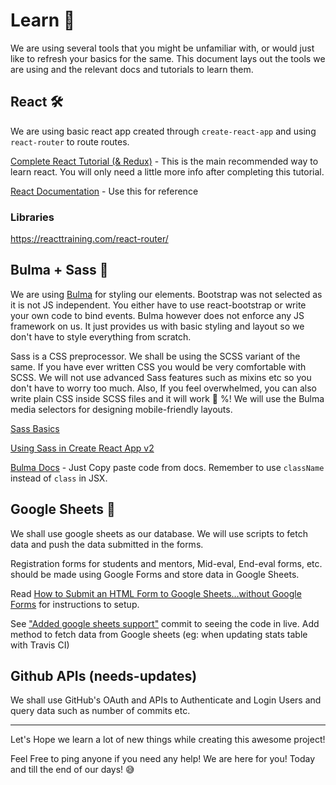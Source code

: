 # Learn :book:

We are using several tools that you might be unfamiliar with, or would just like to refresh your basics for the same. This document lays out the tools we are using and the relevant docs and tutorials to learn them.

## React :hammer_and_wrench:

We are using basic react app created through `create-react-app` and using `react-router` to route routes.

[Complete React Tutorial (& Redux)](https://www.youtube.com/playlist?list=PL4cUxeGkcC9ij8CfkAY2RAGb-tmkNwQHG) - This is the main recommended way to learn react. You will only need a little more info after completing this tutorial.

[React Documentation](https://reactjs.org/docs/getting-started.html) - Use this for reference

### Libraries

https://reacttraining.com/react-router/

## Bulma + Sass :rainbow:

We are using [Bulma](https://bulma.io/) for styling our elements. Bootstrap was not selected as it is not JS independent. You either have to use react-bootstrap or write your own code to bind events. Bulma however does not enforce any JS framework on us. It just provides us with basic styling and layout so we don't have to style everything from scratch.

Sass is a CSS preprocessor. We shall be using the SCSS variant of the same. If you have ever written CSS you would be very comfortable with SCSS. We will not use advanced Sass features such as mixins etc so you don't have to worry too much. Also, If you feel overwhelmed, you can also write plain CSS inside SCSS files and it will work :100: %! We will use the Bulma media selectors for designing mobile-friendly layouts.

[Sass Basics](https://sass-lang.com/guide)

[Using Sass in Create React App v2](https://scotch.io/tutorials/using-sass-in-create-react-app-v2)

[Bulma Docs](https://bulma.io/documentation/) - Just Copy paste code from docs. Remember to use `className` instead of `class` in JSX.

## Google Sheets :page_facing_up:

We shall use google sheets as our database. We will use scripts to fetch data and push the data submitted in the forms.

Registration forms for students and mentors, Mid-eval, End-eval 
forms, etc. should be made using Google Forms and store data in Google 
Sheets. 

Read [How to Submit an HTML Form to Google Sheets…without Google Forms](https://medium.com/@dmccoy/how-to-submit-an-html-form-to-google-sheets-without-google-forms-b833952cc175) for instructions to setup. 

See ["Added google sheets support"](https://github.com/kossiitkgp/kwoc/commit/26526d468cb146693884c5b17c898cbd25c8608f) commit to seeing the code in live. Add method to fetch data from Google sheets (eg: when updating stats table with Travis CI)

## Github APIs (needs-updates)

We shall use GitHub's OAuth and APIs to Authenticate and Login Users and query data such as number of commits etc.

---

Let's Hope we learn a lot of new things while creating this awesome project!

Feel Free to ping anyone if you need any help! We are here for you! Today and till the end of our days! :sweat_smile: 